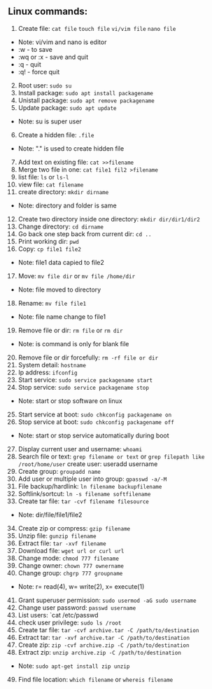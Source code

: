 ## Linux commands:

1. Create file: `cat file` `touch file` `vi/vim file` `nano file`
* Note: vi/vim and nano is editor
* :w - to save
* :wq or :x - save and quit
* :q - quit
* :q! - force quit
2. Root user: `sudo su`
3. Install package: `sudo apt install packagename`
4. Unistall package: `sudo apt remove packagename`
5. Update package: `sudo apt update`
* Note: su is super user
6. Create a hidden file: `.file`
* Note: "." is used to create hidden file
7. Add text on existing file: `cat >>filename`
8. Merge two file in one: `cat file1 fil2 >filename`
9. list file: `ls` or `ls-l`
10. view file: `cat filename`
11. create directory: `mkdir dirname`
* Note: directory and folder is same
12. Create two directory inside one directory: `mkdir dir/dir1/dir2`
13. Change directory: `cd dirname`
14. Go back one step back from current dir: `cd ..`
15. Print working dir: `pwd`
16. Copy: `cp file1 file2`
* Note: file1 data capied to file2
17. Move: `mv file dir` or `mv file /home/dir`
* Note: file moved to directory
18. Rename: `mv file file1`
* Note: file name change to file1
19. Remove file or dir: `rm file` or `rm dir`
* Note: is command is only for blank file
20. Remove file or dir forcefully: `rm -rf file or dir`
21. System detail: `hostname`
22. Ip address: `ifconfig`
23. Start service: `sudo service packagename start`
24. Stop service: `sudo service packagename stop`
* Note: start or stop software on linux
25. Start service at boot: `sudo chkconfig packagename on`
26. Stop service at boot: `sudo chkconfig packagename off`
* Note: start or stop service automatically during boot
27. Display current user and username: `whoami`
28. Search file or text: `grep filename or text` or `grep filepath like /root/home/user`
create user: useradd username
29. Create group: `groupadd name`
30. Add user or multiple user into group: `gpasswd -a/-M`
31. File backup/hardlink: `ln filename backupfilename`
32. Softlink/sortcut: `ln -s filename softfilename`
33. Create tar file: `tar -cvf filename filesource`
* Note: dir/file/file1/file2 
34. Create zip or compress: `gzip filename`
35. Unzip file: `gunzip filename`
36. Extract file: `tar -xvf filename`
37. Download file: `wget url or curl url`
38. Change mode: `chmod 777 filename`
39. Change owner: `chown 777 ownername`
40. Change group: `chgrp 777 groupname`
* Note: r= read(4), w= write(2), x= execute(1)
41. Grant superuser permission: `sudo usermod -aG sudo username`
42. Change user password: `passwd username`
43. List users: `cat /etc/passwd
44. check user privilege: `sudo ls /root`
45. Create tar file: `tar -cvf archive.tar -C /path/to/destination`
46. Extract tar: `tar -xvf archive.tar -C /path/to/destination`
47. Create zip:  `zip -cvf archive.zip -C /path/to/destination`
48. Extract zip: `unzip archive.zip -C /path/to/destination`
* Note: `sudo apt-get install zip unzip`
49. Find file location: `which filename` or `whereis filename`

